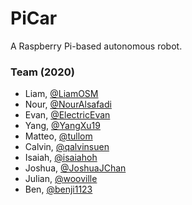 # PiCar
A Raspberry Pi-based autonomous robot.

### Team (2020)
* Liam, [@LiamOSM](https://github.com/LiamOSM)
* Nour, [@NourAlsafadi](https://github.com/NourAlsafadi)
* Evan, [@ElectricEvan](https://github.com/ElectricEvan)
* Yang, [@YangXu19](https://github.com/YangXu19)
* Matteo, [@tullom](https://github.com/tullom)
* Calvin, [@qalvinsuen](https://github.com/qalvinsuen)
* Isaiah, [@isaiahoh](https://github.com/isaiahoh)
* Joshua, [@JoshuaJChan](https://github.com/JoshuaJChan)
* Julian, [@wooville](https://github.com/wooville)
* Ben, [@benji1123](https://github.com/benji1123)
